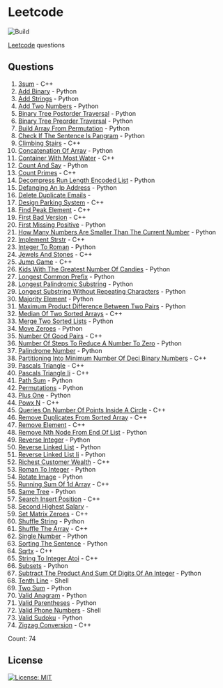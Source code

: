 # Leetcode

![Build](https://github.com/Zeyu-Li/leetcode/workflows/Generate%20MD/badge.svg)

[Leetcode](https://leetcode.com/) questions



## Questions 
 1. [3sum](https://leetcode.com/problems/3sum) - C++ 
 2. [Add Binary](https://leetcode.com/problems/add-binary) - Python 
 3. [Add Strings](https://leetcode.com/problems/add-strings) - Python 
 4. [Add Two Numbers](https://leetcode.com/problems/add-two-numbers) - Python 
 5. [Binary Tree Postorder Traversal](https://leetcode.com/problems/binary-tree-postorder-traversal) - Python 
 6. [Binary Tree Preorder Traversal](https://leetcode.com/problems/binary-tree-preorder-traversal) - Python 
 7. [Build Array From Permutation](https://leetcode.com/problems/build-array-from-permutation) - Python 
 8. [Check If The Sentence Is Pangram](https://leetcode.com/problems/check-if-the-sentence-is-pangram) - Python 
 9. [Climbing Stairs](https://leetcode.com/problems/climbing-stairs) - C++ 
 10. [Concatenation Of Array](https://leetcode.com/problems/concatenation-of-array) - Python 
 11. [Container With Most Water](https://leetcode.com/problems/container-with-most-water) - C++ 
 12. [Count And Say](https://leetcode.com/problems/count-and-say) - Python 
 13. [Count Primes](https://leetcode.com/problems/count-primes) - C++ 
 14. [Decompress Run Length Encoded List](https://leetcode.com/problems/decompress-run-length-encoded-list) - Python 
 15. [Defanging An Ip Address](https://leetcode.com/problems/defanging-an-ip-address) - Python 
 16. [Delete Duplicate Emails](https://leetcode.com/problems/delete-duplicate-emails) -  
 17. [Design Parking System](https://leetcode.com/problems/design-parking-system) - C++ 
 18. [Find Peak Element](https://leetcode.com/problems/find-peak-element) - C++ 
 19. [First Bad Version](https://leetcode.com/problems/first-bad-version) - C++ 
 20. [First Missing Positive](https://leetcode.com/problems/first-missing-positive) - Python 
 21. [How Many Numbers Are Smaller Than The Current Number](https://leetcode.com/problems/how-many-numbers-are-smaller-than-the-current-number) - Python 
 22. [Implement Strstr](https://leetcode.com/problems/implement-strstr) - C++ 
 23. [Integer To Roman](https://leetcode.com/problems/integer-to-roman) - Python 
 24. [Jewels And Stones](https://leetcode.com/problems/jewels-and-stones) - C++ 
 25. [Jump Game](https://leetcode.com/problems/jump-game) - C++ 
 26. [Kids With The Greatest Number Of Candies](https://leetcode.com/problems/kids-with-the-greatest-number-of-candies) - Python 
 27. [Longest Common Prefix](https://leetcode.com/problems/longest-common-prefix) - Python 
 28. [Longest Palindromic Substring](https://leetcode.com/problems/longest-palindromic-substring) - Python 
 29. [Longest Substring Without Repeating Characters](https://leetcode.com/problems/longest-substring-without-repeating-characters) - Python 
 30. [Majority Element](https://leetcode.com/problems/majority-element) - Python 
 31. [Maximum Product Difference Between Two Pairs](https://leetcode.com/problems/maximum-product-difference-between-two-pairs) - Python 
 32. [Median Of Two Sorted Arrays](https://leetcode.com/problems/median-of-two-sorted-arrays) - C++ 
 33. [Merge Two Sorted Lists](https://leetcode.com/problems/merge-two-sorted-lists) - Python 
 34. [Move Zeroes](https://leetcode.com/problems/move-zeroes) - Python 
 35. [Number Of Good Pairs](https://leetcode.com/problems/number-of-good-pairs) - C++ 
 36. [Number Of Steps To Reduce A Number To Zero](https://leetcode.com/problems/number-of-steps-to-reduce-a-number-to-zero) - Python 
 37. [Palindrome Number](https://leetcode.com/problems/palindrome-number) - Python 
 38. [Partitioning Into Minimum Number Of Deci Binary Numbers](https://leetcode.com/problems/partitioning-into-minimum-number-of-deci-binary-numbers) - C++ 
 39. [Pascals Triangle](https://leetcode.com/problems/pascals-triangle) - C++ 
 40. [Pascals Triangle Ii](https://leetcode.com/problems/pascals-triangle-ii) - C++ 
 41. [Path Sum](https://leetcode.com/problems/path-sum) - Python 
 42. [Permutations](https://leetcode.com/problems/permutations) - Python 
 43. [Plus One](https://leetcode.com/problems/plus-one) - Python 
 44. [Powx N](https://leetcode.com/problems/powx-n) - C++ 
 45. [Queries On Number Of Points Inside A Circle](https://leetcode.com/problems/queries-on-number-of-points-inside-a-circle) - C++ 
 46. [Remove Duplicates From Sorted Array](https://leetcode.com/problems/remove-duplicates-from-sorted-array) - C++ 
 47. [Remove Element](https://leetcode.com/problems/remove-element) - C++ 
 48. [Remove Nth Node From End Of List](https://leetcode.com/problems/remove-nth-node-from-end-of-list) - Python 
 49. [Reverse Integer](https://leetcode.com/problems/reverse-integer) - Python 
 50. [Reverse Linked List](https://leetcode.com/problems/reverse-linked-list) - Python 
 51. [Reverse Linked List Ii](https://leetcode.com/problems/reverse-linked-list-ii) - Python 
 52. [Richest Customer Wealth](https://leetcode.com/problems/richest-customer-wealth) - C++ 
 53. [Roman To Integer](https://leetcode.com/problems/roman-to-integer) - Python 
 54. [Rotate Image](https://leetcode.com/problems/rotate-image) - Python 
 55. [Running Sum Of 1d Array](https://leetcode.com/problems/running-sum-of-1d-array) - C++ 
 56. [Same Tree](https://leetcode.com/problems/same-tree) - Python 
 57. [Search Insert Position](https://leetcode.com/problems/search-insert-position) - C++ 
 58. [Second Highest Salary](https://leetcode.com/problems/second-highest-salary) -  
 59. [Set Matrix Zeroes](https://leetcode.com/problems/set-matrix-zeroes) - C++ 
 60. [Shuffle String](https://leetcode.com/problems/shuffle-string) - Python 
 61. [Shuffle The Array](https://leetcode.com/problems/shuffle-the-array) - C++ 
 62. [Single Number](https://leetcode.com/problems/single-number) - Python 
 63. [Sorting The Sentence](https://leetcode.com/problems/sorting-the-sentence) - Python 
 64. [Sqrtx](https://leetcode.com/problems/sqrtx) - C++ 
 65. [String To Integer Atoi](https://leetcode.com/problems/string-to-integer-atoi) - C++ 
 66. [Subsets](https://leetcode.com/problems/subsets) - Python 
 67. [Subtract The Product And Sum Of Digits Of An Integer](https://leetcode.com/problems/subtract-the-product-and-sum-of-digits-of-an-integer) - Python 
 68. [Tenth Line](https://leetcode.com/problems/tenth-line) - Shell 
 69. [Two Sum](https://leetcode.com/problems/two-sum) - Python 
 70. [Valid Anagram](https://leetcode.com/problems/valid-anagram) - Python 
 71. [Valid Parentheses](https://leetcode.com/problems/valid-parentheses) - Python 
 72. [Valid Phone Numbers](https://leetcode.com/problems/valid-phone-numbers) - Shell 
 73. [Valid Sudoku](https://leetcode.com/problems/valid-sudoku) - Python 
 74. [Zigzag Conversion](https://leetcode.com/problems/zigzag-conversion) - C++ 

Count: 74


## License

[![License: MIT](https://img.shields.io/badge/License-MIT-blue.svg)](https://opensource.org/licenses/MIT)